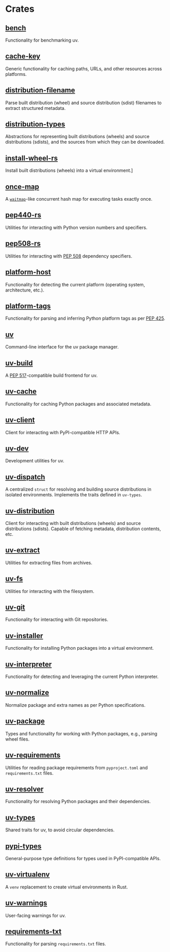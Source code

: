 # Crates

## [bench](./bench)

Functionality for benchmarking uv.

## [cache-key](./cache-key)

Generic functionality for caching paths, URLs, and other resources across platforms.

## [distribution-filename](./distribution-filename)

Parse built distribution (wheel) and source distribution (sdist) filenames to extract structured
metadata.

## [distribution-types](./distribution-types)

Abstractions for representing built distributions (wheels) and source distributions (sdists), and
the sources from which they can be downloaded.

## [install-wheel-rs](./install-wheel-rs)

Install built distributions (wheels) into a virtual environment.]

## [once-map](./once-map)

A [`waitmap`](https://github.com/withoutboats/waitmap)-like concurrent hash map for executing tasks
exactly once.

## [pep440-rs](./pep440-rs)

Utilities for interacting with Python version numbers and specifiers.

## [pep508-rs](./pep508-rs)

Utilities for interacting with [PEP 508](https://peps.python.org/pep-0508/) dependency specifiers.

## [platform-host](./platform-host)

Functionality for detecting the current platform (operating system, architecture, etc.).

## [platform-tags](./platform-tags)

Functionality for parsing and inferring Python platform tags as per [PEP 425](https://peps.python.org/pep-0425/).

## [uv](./uv)

Command-line interface for the uv package manager.

## [uv-build](./uv-build)

A [PEP 517](https://www.python.org/dev/peps/pep-0517/)-compatible build frontend for uv.

## [uv-cache](./uv-cache)

Functionality for caching Python packages and associated metadata.

## [uv-client](./uv-client)

Client for interacting with PyPI-compatible HTTP APIs.

## [uv-dev](./uv-dev)

Development utilities for uv.

## [uv-dispatch](./uv-dispatch)

A centralized `struct` for resolving and building source distributions in isolated environments.
Implements the traits defined in `uv-types`.

## [uv-distribution](./uv-distribution)

Client for interacting with built distributions (wheels) and source distributions (sdists).
Capable of fetching metadata, distribution contents, etc.

## [uv-extract](./uv-extract)

Utilities for extracting files from archives.

## [uv-fs](./uv-fs)

Utilities for interacting with the filesystem.

## [uv-git](./uv-git)

Functionality for interacting with Git repositories.

## [uv-installer](./uv-installer)

Functionality for installing Python packages into a virtual environment.

## [uv-interpreter](./uv-interpreter)

Functionality for detecting and leveraging the current Python interpreter.

## [uv-normalize](./uv-normalize)

Normalize package and extra names as per Python specifications.

## [uv-package](./uv-package)

Types and functionality for working with Python packages, e.g., parsing wheel files.

## [uv-requirements](./uv-requirements)

Utilities for reading package requirements from `pyproject.toml` and `requirements.txt` files.

## [uv-resolver](./uv-resolver)

Functionality for resolving Python packages and their dependencies.

## [uv-types](./uv-types)

Shared traits for uv, to avoid circular dependencies.

## [pypi-types](./pypi-types)

General-purpose type definitions for types used in PyPI-compatible APIs.

## [uv-virtualenv](./uv-virtualenv)

A `venv` replacement to create virtual environments in Rust.

## [uv-warnings](./uv-warnings)

User-facing warnings for uv.

## [requirements-txt](./requirements-txt)

Functionality for parsing `requirements.txt` files.
